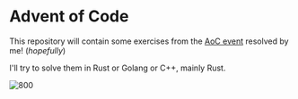 # Advent of Code
This repository will contain some exercises from the [AoC event](https://adventofcode.com/2023) resolved by me! (*hopefully*)

I'll try to solve them in Rust or Golang or C++, mainly Rust.

![800](https://github.com/framilano/AdventOfCode2023/assets/28491164/548e40b6-721e-4b3d-956a-0252058245aa)
